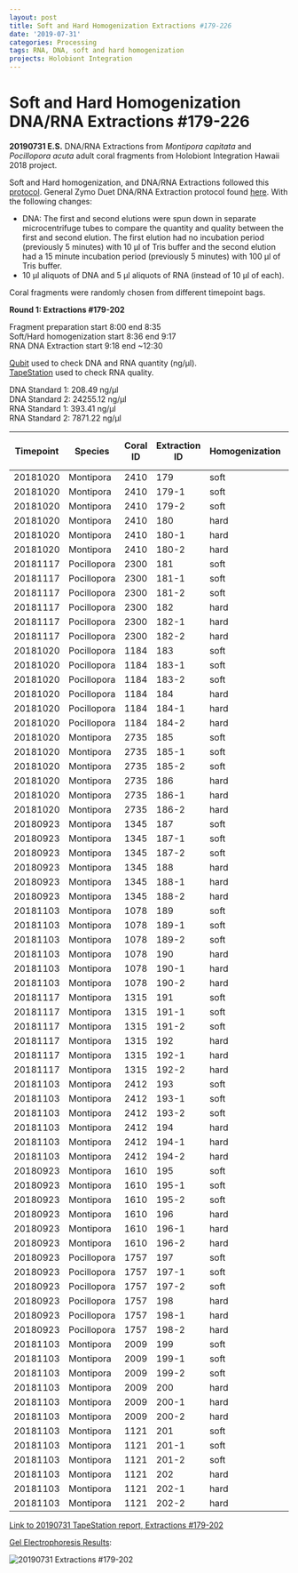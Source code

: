 ```yaml
---
layout: post
title: Soft and Hard Homogenization Extractions #179-226
date: '2019-07-31'
categories: Processing
tags: RNA, DNA, soft and hard homogenization
projects: Holobiont Integration
---
```


# Soft and Hard Homogenization DNA/RNA Extractions #179-226

**20190731 E.S.**
DNA/RNA Extractions from *Montipora capitata* and *Pocillopora acuta* adult coral fragments from Holobiont Integration Hawaii 2018 project.  

Soft and Hard homogenization, and DNA/RNA Extractions followed this [protocol](https://github.com/emmastrand/EmmaStrand_Notebook/blob/master/_posts/2019-06-05-Soft-and-Hard-Homogenization-Protocol.md). General Zymo Duet DNA/RNA Extraction protocol found [here](https://github.com/emmastrand/EmmaStrand_Notebook/blob/master/_posts/2019-05-31-Zymo-Duet-RNA-DNA-Extraction-Protocol.md). With the following changes:  
- DNA: The first and second elutions were spun down in separate microcentrifuge tubes to compare the quantity and quality between the first and second elution. The first elution had no incubation period (previously 5 minutes) with 10 μl of Tris buffer and the second elution had a 15 minute incubation period (previously 5 minutes) with 100 μl of Tris buffer.  
- 10 μl aliquots of DNA and 5 μl aliquots of RNA (instead of 10 μl of each).

Coral fragments were randomly chosen from different timepoint bags.

**Round 1: Extractions #179-202**  

Fragment preparation start 8:00 end 8:35   
Soft/Hard homogenization start 8:36 end 9:17  
RNA DNA Extraction start 9:18 end ~12:30     

[Qubit](https://github.com/emmastrand/EmmaStrand_Notebook/blob/master/_posts/2019-05-31-Qubit-Protocol.md) used to check DNA and RNA quantity (ng/μl).  
[TapeStation](https://github.com/emmastrand/EmmaStrand_Notebook/blob/master/_posts/2019-05-31-TapeStation-Protocol.md) used to check RNA quality.

DNA Standard 1: 208.49  ng/μl  
DNA Standard 2: 24255.12  ng/μl  
RNA Standard 1: 393.41  ng/μl  
RNA Standard 2: 7871.22  ng/μl

| Timepoint | Species     | Coral ID | Extraction ID | Homogenization | DNA Elution | DNA Reading 1 | DNA Reading 2 | Average DNA ng/μl | RNA Reading 1 | RNA Reading 2 | Average RNA ng/μl | RIN |
|-----------|-------------|----------|---------------|----------------|-------------|---------------|---------------|-------------------|---------------|---------------|-------------------|-----|
| 20181020  | Montipora   | 2410     | 179           | soft           | NA          | NA            | NA            | NA                | 16            | 15.8          | 15.9              | **  |
| 20181020  | Montipora   | 2410     | 179-1         | soft           | 1           | 83.4          | 82.6          | 83                | NA            | NA            | NA                | NA  |
| 20181020  | Montipora   | 2410     | 179-2         | soft           | 2           | 13.2          | 13            | 13.1              | NA            | NA            | NA                | NA  |
| 20181020  | Montipora   | 2410     | 180           | hard           | NA          | NA            | NA            | NA                | 12.2          | 12            | 12.1              | **  |
| 20181020  | Montipora   | 2410     | 180-1         | hard           | 1           | 13            | 12.9          | 12.95             | NA            | NA            | NA                | NA  |
| 20181020  | Montipora   | 2410     | 180-2         | hard           | 2           | 8.7           | 8.6           | 8.65              | NA            | NA            | NA                | NA  |
| 20181117  | Pocillopora | 2300     | 181           | soft           | NA          | NA            | NA            | NA                | 71.2          | 71            | 71.1              | 8.3 |
| 20181117  | Pocillopora | 2300     | 181-1         | soft           | 1           | 312           | 308           | 310               | NA            | NA            | NA                | NA  |
| 20181117  | Pocillopora | 2300     | 181-2         | soft           | 2           | 62.2          | 62            | 62.1              | NA            | NA            | NA                | NA  |
| 20181117  | Pocillopora | 2300     | 182           | hard           | NA          | NA            | NA            | NA                | 60.4          | 59.6          | 60                | 8.6 |
| 20181117  | Pocillopora | 2300     | 182-1         | hard           | 1           | 120           | 119           | 119.5             | NA            | NA            | NA                | NA  |
| 20181117  | Pocillopora | 2300     | 182-2         | hard           | 2           | 33.4          | 33.2          | 33.3              | NA            | NA            | NA                | NA  |
| 20181020  | Pocillopora | 1184     | 183           | soft           | NA          | NA            | NA            | NA                | 85            | 84.8          | 84.9              | 8   |
| 20181020  | Pocillopora | 1184     | 183-1         | soft           | 1           | 199           | 198           | 198.5             | NA            | NA            | NA                | NA  |
| 20181020  | Pocillopora | 1184     | 183-2         | soft           | 2           | 49.2          | 48.8          | 49                | NA            | NA            | NA                | NA  |
| 20181020  | Pocillopora | 1184     | 184           | hard           | NA          | NA            | NA            | NA                | 59.8          | 59.8          | 59.8              | 8.1 |
| 20181020  | Pocillopora | 1184     | 184-1         | hard           | 1           | 50.2          | 49.8          | 50                | NA            | NA            | NA                | NA  |
| 20181020  | Pocillopora | 1184     | 184-2         | hard           | 2           | 34.2          | 33.2          | 33.7              | NA            | NA            | NA                | NA  |
| 20181020  | Montipora   | 2735     | 185           | soft           | NA          | NA            | NA            | NA                | 18.6          | 18.8          | 18.7              | **  |
| 20181020  | Montipora   | 2735     | 185-1         | soft           | 1           | 20.8          | 20.6          | 20.7              | NA            | NA            | NA                | NA  |
| 20181020  | Montipora   | 2735     | 185-2         | soft           | 2           | 6.8           | 6.68          | 6.74              | NA            | NA            | NA                | NA  |
| 20181020  | Montipora   | 2735     | 186           | hard           | NA          | NA            | NA            | NA                | 16.4          | 16.2          | 16.3              | **  |
| 20181020  | Montipora   | 2735     | 186-1         | hard           | 1           | 18.3          | 18.2          | 18.25             | NA            | NA            | NA                | NA  |
| 20181020  | Montipora   | 2735     | 186-2         | hard           | 2           | 8.54          | 8.42          | 8.48              | NA            | NA            | NA                | NA  |
| 20180923  | Montipora   | 1345     | 187           | soft           | NA          | NA            | NA            | NA                | 56.2          | 56.2          | 56.2              | 8.4 |
| 20180923  | Montipora   | 1345     | 187-1         | soft           | 1           | 37.8          | 37.8          | 37.8              | NA            | NA            | NA                | NA  |
| 20180923  | Montipora   | 1345     | 187-2         | soft           | 2           | 25.6          | 25.4          | 25.5              | NA            | NA            | NA                | NA  |
| 20180923  | Montipora   | 1345     | 188           | hard           | NA          | NA            | NA            | NA                | 41.8          | 41.8          | 41.8              | 9   |
| 20180923  | Montipora   | 1345     | 188-1         | hard           | 1           | 169           | 169           | 169               | NA            | NA            | NA                | NA  |
| 20180923  | Montipora   | 1345     | 188-2         | hard           | 2           | 23.6          | 23.4          | 23.5              | NA            | NA            | NA                | NA  |
| 20181103  | Montipora   | 1078     | 189           | soft           | NA          | NA            | NA            | NA                | 12.2          | 12            | 12.1              | **  |
| 20181103  | Montipora   | 1078     | 189-1         | soft           | 1           | 9.32          | 9.2           | 9.26              | NA            | NA            | NA                | NA  |
| 20181103  | Montipora   | 1078     | 189-2         | soft           | 2           | 2.66          | 2.56          | 2.61              | NA            | NA            | NA                | NA  |
| 20181103  | Montipora   | 1078     | 190           | hard           | NA          | NA            | NA            | NA                | **            | **            | **                | **  |
| 20181103  | Montipora   | 1078     | 190-1         | hard           | 1           | 2.76          | 2.82          | 2.79              | NA            | NA            | NA                | NA  |
| 20181103  | Montipora   | 1078     | 190-2         | hard           | 2           | **            | **            | **                | NA            | NA            | NA                | NA  |
| 20181117  | Montipora   | 1315     | 191           | soft           | NA          | NA            | NA            | NA                | **            | **            | **                | **  |
| 20181117  | Montipora   | 1315     | 191-1         | soft           | 1           | 5.44          | 5.38          | 5.41              | NA            | NA            | NA                | NA  |
| 20181117  | Montipora   | 1315     | 191-2         | soft           | 2           | **            | **            | **                | NA            | NA            | NA                | NA  |
| 20181117  | Montipora   | 1315     | 192           | hard           | NA          | NA            | NA            | NA                | **            | **            | **                | **  |
| 20181117  | Montipora   | 1315     | 192-1         | hard           | 1           | **            | **            | **                | NA            | NA            | NA                | NA  |
| 20181117  | Montipora   | 1315     | 192-2         | hard           | 2           | **            | **            | **                | NA            | NA            | NA                | NA  |
| 20181103  | Montipora   | 2412     | 193           | soft           | NA          | NA            | NA            | NA                | 45.6          | 45.4          | 45.5              | 8.6 |
| 20181103  | Montipora   | 2412     | 193-1         | soft           | 1           | 199           | 198           | 198.5             | NA            | NA            | NA                | NA  |
| 20181103  | Montipora   | 2412     | 193-2         | soft           | 2           | 21.6          | 20.8          | 21.2              | NA            | NA            | NA                | NA  |
| 20181103  | Montipora   | 2412     | 194           | hard           | NA          | NA            | NA            | NA                | 28.2          | 28.2          | 28.2              | 8.6 |
| 20181103  | Montipora   | 2412     | 194-1         | hard           | 1           | 68.6          | 68.4          | 68.5              | NA            | NA            | NA                | NA  |
| 20181103  | Montipora   | 2412     | 194-2         | hard           | 2           | 15.2          | 15.1          | 15.15             | NA            | NA            | NA                | NA  |
| 20180923  | Montipora   | 1610     | 195           | soft           | NA          | NA            | NA            | NA                | 17.8          | 17.6          | 17.7              | **  |
| 20180923  | Montipora   | 1610     | 195-1         | soft           | 1           | 11.1          | 11            | 11.05             | NA            | NA            | NA                | NA  |
| 20180923  | Montipora   | 1610     | 195-2         | soft           | 2           | 5.94          | 5.78          | 5.86              | NA            | NA            | NA                | NA  |
| 20180923  | Montipora   | 1610     | 196           | hard           | NA          | NA            | NA            | NA                | 19.6          | 19.4          | 19.5              | **  |
| 20180923  | Montipora   | 1610     | 196-1         | hard           | 1           | 14.5          | 14.4          | 14.45             | NA            | NA            | NA                | NA  |
| 20180923  | Montipora   | 1610     | 196-2         | hard           | 2           | 4.96          | 4.82          | 4.89              | NA            | NA            | NA                | NA  |
| 20180923  | Pocillopora | 1757     | 197           | soft           | NA          | NA            | NA            | NA                | 97            | 96.6          | 96.8              | 8.6 |
| 20180923  | Pocillopora | 1757     | 197-1         | soft           | 1           | 77.4          | 77.4          | 77.4              | NA            | NA            | NA                | NA  |
| 20180923  | Pocillopora | 1757     | 197-2         | soft           | 2           | 48.2          | 47.8          | 48                | NA            | NA            | NA                | NA  |
| 20180923  | Pocillopora | 1757     | 198           | hard           | NA          | NA            | NA            | NA                | 25            | 25            | 25                | 8.3 |
| 20180923  | Pocillopora | 1757     | 198-1         | hard           | 1           | 79            | 78.6          | 78.8              | NA            | NA            | NA                | NA  |
| 20180923  | Pocillopora | 1757     | 198-2         | hard           | 2           | 31.6          | 31.2          | 31.4              | NA            | NA            | NA                | NA  |
| 20181103  | Montipora   | 2009     | 199           | soft           | NA          | NA            | NA            | NA                | 20.6          | 20.4          | 20.5              | 5.6 |
| 20181103  | Montipora   | 2009     | 199-1         | soft           | 1           | 41.2          | 41.4          | 41.3              | NA            | NA            | NA                | NA  |
| 20181103  | Montipora   | 2009     | 199-2         | soft           | 2           | 10.2          | 10.1          | 10.15             | NA            | NA            | NA                | NA  |
| 20181103  | Montipora   | 2009     | 200           | hard           | NA          | NA            | NA            | NA                | 11.2          | 11.2          | 11.2              | **  |
| 20181103  | Montipora   | 2009     | 200-1         | hard           | 1           | 13.5          | 13.5          | 13.5              | NA            | NA            | NA                | NA  |
| 20181103  | Montipora   | 2009     | 200-2         | hard           | 2           | 7.94          | 7.86          | 7.9               | NA            | NA            | NA                | NA  |
| 20181103  | Montipora   | 1121     | 201           | soft           | NA          | NA            | NA            | NA                | 20.8          | 20.4          | 20.6              | **  |
| 20181103  | Montipora   | 1121     | 201-1         | soft           | 1           | 17            | 16.8          | 16.9              | NA            | NA            | NA                | NA  |
| 20181103  | Montipora   | 1121     | 201-2         | soft           | 2           | 6.44          | 6.3           | 6.37              | NA            | NA            | NA                | NA  |
| 20181103  | Montipora   | 1121     | 202           | hard           | NA          | NA            | NA            | NA                | 15.6          | 15.4          | 15.5              | **  |
| 20181103  | Montipora   | 1121     | 202-1         | hard           | 1           | 30            | 30            | 30                | NA            | NA            | NA                | NA  |
| 20181103  | Montipora   | 1121     | 202-2         | hard           | 2           | 5.7           | 5.58          | 5.64              | NA            | NA            | NA                | NA  |

[Link to 20190731 TapeStation report, Extractions #179-202]()

[Gel Electrophoresis Results](https://github.com/emmastrand/EmmaStrand_Notebook/blob/master/_posts/2019-07-16-Gel-Electrophoresis-Protocol.md):  

![20190731 Extractions #179-202]()
